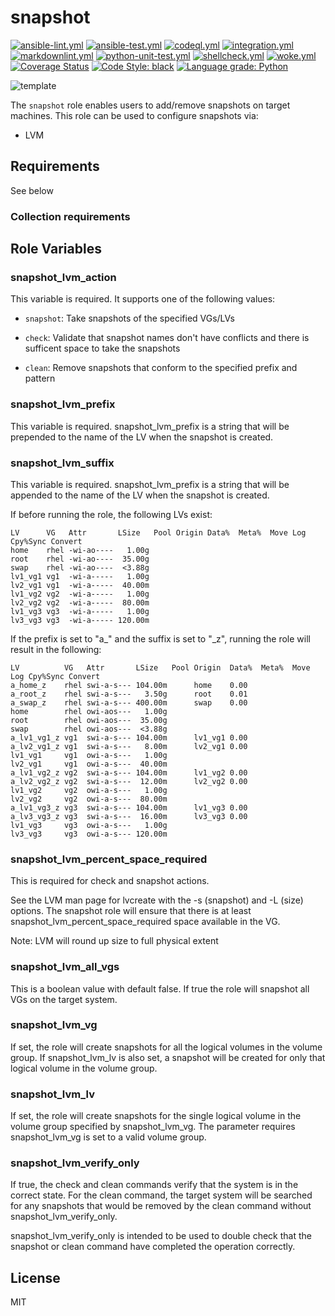# snapshot

[![ansible-lint.yml](https://github.com/linux-system-roles/snapshot/actions/workflows/ansible-lint.yml/badge.svg)](https://github.com/linux-system-roles/snapshot/actions/workflows/ansible-lint.yml) [![ansible-test.yml](https://github.com/linux-system-roles/snapshot/actions/workflows/ansible-test.yml/badge.svg)](https://github.com/linux-system-roles/snapshot/actions/workflows/ansible-test.yml) [![codeql.yml](https://github.com/linux-system-roles/snapshot/actions/workflows/codeql.yml/badge.svg)](https://github.com/linux-system-roles/snapshot/actions/workflows/codeql.yml) [![integration.yml](https://github.com/linux-system-roles/snapshot/actions/workflows/integration.yml/badge.svg)](https://github.com/linux-system-roles/snapshot/actions/workflows/integration.yml) [![markdownlint.yml](https://github.com/linux-system-roles/snapshot/actions/workflows/markdownlint.yml/badge.svg)](https://github.com/linux-system-roles/snapshot/actions/workflows/markdownlint.yml) [![python-unit-test.yml](https://github.com/linux-system-roles/snapshot/actions/workflows/python-unit-test.yml/badge.svg)](https://github.com/linux-system-roles/snapshot/actions/workflows/python-unit-test.yml) [![shellcheck.yml](https://github.com/linux-system-roles/snapshot/actions/workflows/shellcheck.yml/badge.svg)](https://github.com/linux-system-roles/snapshot/actions/workflows/shellcheck.yml) [![woke.yml](https://github.com/linux-system-roles/snapshot/actions/workflows/woke.yml/badge.svg)](https://github.com/linux-system-roles/snapshot/actions/workflows/woke.yml) [![Coverage Status](https://coveralls.io/repos/github/linux-system-roles/snapshot/badge.svg)](https://coveralls.io/github/linux-system-roles/snapshot) [![Code Style: black](https://img.shields.io/badge/code%20style-black-000000.svg)](https://github.com/ambv/black) [![Language grade: Python](https://img.shields.io/lgtm/grade/python/g/linux-system-roles/snapshot.svg?logo=lgtm&logoWidth=18)](https://lgtm.com/projects/g/linux-system-roles/snapshot/context:python)

![template](https://github.com/linux-system-roles/snapshot/workflows/tox/badge.svg)

The `snapshot` role enables users to add/remove snapshots on target machines.
This role can be used to configure snapshots via:

- LVM

## Requirements

See below

### Collection requirements

## Role Variables

### snapshot_lvm_action

This variable is required. It supports one of the following values:

- `snapshot`: Take snapshots of the specified VGs/LVs

- `check`: Validate that snapshot names don't have conflicts and there is sufficent space to take the snapshots

- `clean`: Remove snapshots that conform to the specified prefix and pattern

### snapshot_lvm_prefix

This variable is required. snapshot_lvm_prefix is a string that will be
prepended to the name of the LV when the snapshot is created.

### snapshot_lvm_suffix

This variable is required. snapshot_lvm_prefix is a string that will be
appended to the name of the LV when the snapshot is created.

If before running the role, the following LVs exist:

```
LV      VG   Attr       LSize   Pool Origin Data%  Meta%  Move Log Cpy%Sync Convert
home    rhel -wi-ao----   1.00g
root    rhel -wi-ao----  35.00g
swap    rhel -wi-ao----  <3.88g
lv1_vg1 vg1  -wi-a-----   1.00g
lv2_vg1 vg1  -wi-a-----  40.00m
lv1_vg2 vg2  -wi-a-----   1.00g
lv2_vg2 vg2  -wi-a-----  80.00m
lv1_vg3 vg3  -wi-a-----   1.00g
lv3_vg3 vg3  -wi-a----- 120.00m
```

If the prefix is set to "a_" and the suffix is set to "_z", running the role will result
in the following:

```
LV          VG   Attr       LSize   Pool Origin  Data%  Meta%  Move Log Cpy%Sync Convert
a_home_z    rhel swi-a-s--- 104.00m      home    0.00
a_root_z    rhel swi-a-s---   3.50g      root    0.01
a_swap_z    rhel swi-a-s--- 400.00m      swap    0.00
home        rhel owi-aos---   1.00g
root        rhel owi-aos---  35.00g
swap        rhel owi-aos---  <3.88g
a_lv1_vg1_z vg1  swi-a-s--- 104.00m      lv1_vg1 0.00
a_lv2_vg1_z vg1  swi-a-s---   8.00m      lv2_vg1 0.00
lv1_vg1     vg1  owi-a-s---   1.00g
lv2_vg1     vg1  owi-a-s---  40.00m
a_lv1_vg2_z vg2  swi-a-s--- 104.00m      lv1_vg2 0.00
a_lv2_vg2_z vg2  swi-a-s---  12.00m      lv2_vg2 0.00
lv1_vg2     vg2  owi-a-s---   1.00g
lv2_vg2     vg2  owi-a-s---  80.00m
a_lv1_vg3_z vg3  swi-a-s--- 104.00m      lv1_vg3 0.00
a_lv3_vg3_z vg3  swi-a-s---  16.00m      lv3_vg3 0.00
lv1_vg3     vg3  owi-a-s---   1.00g
lv3_vg3     vg3  owi-a-s--- 120.00m
```

### snapshot_lvm_percent_space_required

This is required for check and snapshot actions.

See the LVM man page for lvcreate with the -s (snapshot) and -L (size) options.
The snapshot role will ensure that there is at least snapshot_lvm_percent_space_required
space available in the VG.

Note: LVM will round up size to full physical extent

### snapshot_lvm_all_vgs

This is a boolean value with default false.  If true the role will snapshot
all VGs on the target system.

### snapshot_lvm_vg

If set, the role will create snapshots for all the logical volumes in the volume group.
If snapshot_lvm_lv is also set, a snapshot will be created for only that logical volume
in the volume group.

### snapshot_lvm_lv

If set, the role will create snapshots for the single logical volume in the volume group
specified by snapshot_lvm_vg.  The parameter requires snapshot_lvm_vg is set to a valid
volume group.

### snapshot_lvm_verify_only

If true, the check and clean commands verify that the system is in the correct state.
For the clean command, the target system will be searched for any snapshots that would
be removed by the clean command without snapshot_lvm_verify_only.

snapshot_lvm_verify_only is intended to be used to double check that the snapshot or
clean command have completed the operation correctly.

## License

MIT
